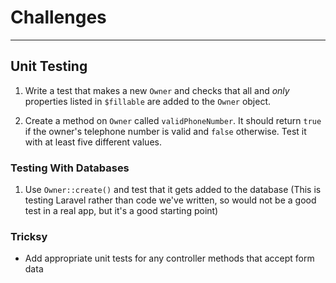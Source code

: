 # Challenges

---

## Unit Testing

1) Write a test that makes a new `Owner` and checks that all and *only* properties listed in `$fillable` are added to the `Owner` object.

1) Create a method on `Owner` called `validPhoneNumber`. It should return `true` if the owner's telephone number is valid and `false` otherwise. Test it with at least five different values.


### Testing With Databases

1) Use `Owner::create()` and test that it gets added to the database (This is testing Laravel rather than code we've written, so would not be a good test in a real app, but it's a good starting point)


### Tricksy

- Add appropriate unit tests for any controller methods that accept form data
